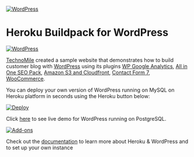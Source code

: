 [![WordPress](http://technomile.github.io/img/cms_buildpack_github.png)](http://www.technomile.com)
# Heroku Buildpack for WordPress

[![WordPress](http://technomile.github.io/img/heroku_wordpress.jpg)](http://www.technomile.com/capabilities/application-development/heroku/wordpress)

[TechnoMile](http://www.technomile.com) created a sample website that demonstrates how to build customer blog with [WordPress](http://www.wordpress.org) using its plugins [WP Google Analytics](https://wordpress.org/plugins/wp-google-analytics/), [All in One SEO Pack](https://wordpress.org/plugins/all-in-one-seo-pack/), [Amazon S3 and Cloudfront](https://wordpress.org/plugins/amazon-s3-and-cloudfront/), [Contact Form 7](https://wordpress.org/plugins/contact-form-7/), [WooCommerce](https://wordpress.org/plugins/woocommerce/).

You can deploy your own version of WordPress running on MySQL on Heroku platform in seconds using the Heroku button below:

[![Deploy](https://www.herokucdn.com/deploy/button.png)](https://heroku.com/deploy?template=https://github.com/technomile/Heroku-WordPress-PostgreSQL)

Click [here](http://heroku-wordpress-postgresql.herokuapp.com/) to see live demo for WordPress running on PostgreSQL.

[![Add-ons](http://technomile.github.io/img/wordpress-buidpack.png)](http://www.technomile.com/capabilities/application-development/heroku/wordpress)

Check out the [documentation](http://technomile.github.io/wordpress/) to learn more about Heroku & WordPress and to set up your own instance
